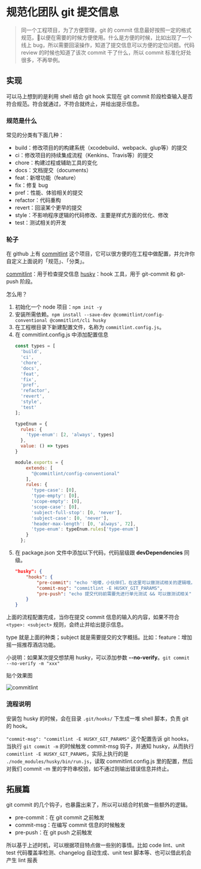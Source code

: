 # 规范化团队 git 提交信息

> 同一个工程项目，为了方便管理，git 的 commit 信息最好按照一定的格式规范，以便在需要的时候方便使用。什么是方便的时候，比如出现了一个线上 bug，所以需要回滚操作，知道了提交信息可以方便的定位问题。代码 review 的时候也知道了该次 commit 干了什么，所以 commit 标准化好处很多，不再举例。




## 实现

可以马上想到的是利用 shell 结合 git hook 实现在 git commit 阶段检查输入是否符合规范。符合就通过，不符合就终止，并给出提示信息。




### 规范是什么

常见的分类有下面几种：

- build：修改项目的的构建系统（xcodebuild、webpack、glup等）的提交
- ci：修改项目的持续集成流程（Kenkins、Travis等）的提交
- chore：构建过程或辅助工具的变化
- docs：文档提交（documents）
- feat：新增功能（feature）
- fix：修复 bug
- pref：性能、体验相关的提交
- refactor：代码重构
- revert：回滚某个更早的提交
- style：不影响程序逻辑的代码修改、主要是样式方面的优化、修改
- test：测试相关的开发




### 轮子

在 github 上有 [commitlint](https://github.com/conventional-changelog/commitlint) 这个项目，它可以很方便的在工程中做配置，并允许你自定义上面说的「规范」、「分类」。

[commitlint](https://github.com/conventional-changelog/commitlint)：用于检查提交信息
[husky](https://github.com/typicode/husky)：hook 工具，用于 git-commit 和 git-push 阶段。


怎么用？

1. 初始化一个 node 项目：`npm init -y`
2. 安装所需依赖。`npm install --save-dev @commitlint/config-conventional @commitlint/cli husky`
3. 在工程根目录下新建配置文件，名称为 `commitlint.config.js`。
4. 在 commitlint.config.js 中添加配置信息
    ```javascript
    const types = [
      'build', 
      'ci', 
      'chore',
      'docs', 
      'feat', 
      'fix', 
      'pref', 
      'refactor', 
      'revert', 
      'style', 
      'test'
    ];

    typeEnum = {
      rules: {
        'type-enum': [2, 'always', types]
      },
      value: () => types
    }

    module.exports = {
        extends: [
          "@commitlint/config-conventional"
        ],
        rules: {
          'type-case': [0],
          'type-empty': [0],
          'scope-empty': [0],
          'scope-case': [0],
          'subject-full-stop': [0, 'never'],
          'subject-case': [0, 'never'],
          'header-max-length': [0, 'always', 72],
          'type-enum': typeEnum.rules['type-enum']
        }
      };
    ```
5. 在 package.json 文件中添加以下代码，代码层级跟 **devDependencies** 同级。
    ```json
    "husky": {
        "hooks": {
            "pre-commit": "echo '哈喽，小伙伴们，在这里可以做测试相关的逻辑哦，一般结合公司的 ci'",
            "commit-msg": "commitlint -E HUSKY_GIT_PARAMS",
            "pre-push": "echo 提交代码前需要先进行单元测试 && 可以做测试相关"
        }
    }
    ```


上面的流程配置完成，当你在提交 commit 信息的输入的内容，如果不符合 `<type>: <subject>` 规则，会终止并给出提示信息。

type 就是上面的种类；subject 就是需要提交的文字概括。比如：feature：增加摇一摇推荐酒店功能。

小说明：如果某次提交想禁用 husky，可以添加参数 **--no-verify**。`git commit --no-verify -m "xxx"`


贴个效果图

![commitlint](https://github.com/FantasticLBP/knowledge-kit/raw/master/assets/2020-02-25-Commitlint.png)



### 流程说明

安装包 husky 的时候，会在目录 `.git/hooks/` 下生成一堆 shell 脚本，负责 git 的 hook。

`"commit-msg": "commitlint -E HUSKY_GIT_PARAMS"` 这个配置告诉 git hooks，当执行 `git commit -m` 的时候触发 commit-msg 钩子，并通知 husky，从而执行 `commitlint -E HUSKY_GIT_PARAMS`，实际上执行的是 `./node_modules/husky/bin/run.js`，读取 commitlint.config.js 里的配置，然后对我们 commit -m 里的字符串校验，如不通过则输出错误信息并终止。





## 拓展篇

git commit 的几个钩子，也暴露出来了，所以可以结合时机做一些额外的逻辑。

- pre-commit：在 git commit 之前触发
- commit-msg：在编写 commit 信息的时候触发
- pre-push：在 git push 之前触发

所以基于上述时机，可以根据项目特点做一些别的事情。比如 code lint、unit test 代码覆盖率检测、changelog 自动生成、unit test 脚本等、也可以借此机会产生 lint 报表
